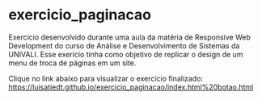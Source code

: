 # exercicio_paginacao
Exercício desenvolvido durante uma aula da matéria de Responsive Web Development do curso de Análise e Desenvolvimento de Sistemas da UNIVALI.
Esse exerício tinha como objetivo de replicar o design de um menu de troca de páginas em um site.

Clique no link abaixo para visualizar o exercício finalizado:
https://luisatiedt.github.io/exercicio_paginacao/index.html%20botao.html
